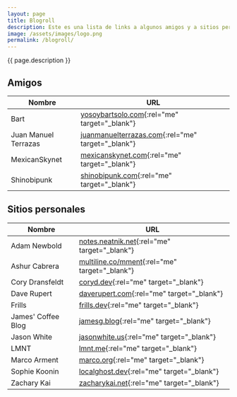 ```yaml
---
layout: page
title: Blogroll
description: Este es una lista de links a algunos amigos y a sitios personales que visito y recomiendo. Algunos de ellos han servido como inspiración para mi.
image: /assets/images/logo.png
permalink: /blogroll/
---
```


<p class="text-center">{{ page.description }}</p>

## Amigos

| Nombre              | URL                                                                 |
|---------------------|----------------------------------------------------------------------|
| Bart                | [yosoybartsolo.com](https://www.yosoybartsolo.com/){:rel="me" target="_blank"} |
| Juan Manuel Terrazas| [juanmanuelterrazas.com](https://www.juanmterrazas.com/){:rel="me" target="_blank"} |
| MexicanSkynet       | [mexicanskynet.com](https://mexicanskynet.com){:rel="me" target="_blank"} |
| Shinobipunk         | [shinobipunk.com](https://shinobipunk.com/){:rel="me" target="_blank"} |

## Sitios personales

| Nombre             | URL                                                                    |
|--------------------|-------------------------------------------------------------------------|
| Adam Newbold       | [notes.neatnik.net](https://notes.neatnik.net/){:rel="me" target="_blank"} |
| Ashur Cabrera      | [multiline.co/mment](https://multiline.co/mment){:rel="me" target="_blank"} |
| Cory Dransfeldt    | [coryd.dev](https://www.coryd.dev/){:rel="me" target="_blank"}         |
| Dave Rupert        | [daverupert.com](https://daverupert.com/){:rel="me" target="_blank"}   |
| Frills             | [frills.dev](https://frills.dev/){:rel="me" target="_blank"}           |
| James' Coffee Blog | [jamesg.blog](https://jamesg.blog/){:rel="me" target="_blank"}         |
| Jason White        | [jasonwhite.us](https://jasonwhite.us/){:rel="me" target="_blank"}     |
| LMNT               | [lmnt.me](https://lmnt.me/){:rel="me" target="_blank"}                 |
| Marco Arment       | [marco.org](https://marco.org/){:rel="me" target="_blank"}             |
| Sophie Koonin      | [localghost.dev](https://localghost.dev/){:rel="me" target="_blank"}   |
| Zachary Kai        | [zacharykai.net](https://zacharykai.net/){:rel="me" target="_blank"}   |
